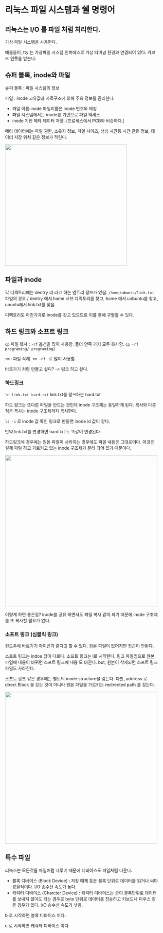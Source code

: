 # 리눅스 파일 시스템과 쉘 명령어 

## 리눅스는 I/O 를 파일 처럼 처리한다. 
가상 파일 시스템을 사용한다. 

예를들어, tty 는 가상파일 시스템 인퍼에스로 가상 터미널 환경과 연결되어 있다. 
키보드 인풋을 받는다. 

## 슈퍼 블록, inode와 파일 
슈퍼 블록 : 파일 시스템의 정보 

파일 : inode 고유값과 자료구조에 의해 주요 정보를 관리한다. 
- 파일 이름:inode 파일이름은 inode 번호와 매칭
- 파일 시스템에서는 inode를 기반으로 파일 엑세스 
- inode 기반 메타 데이터 저장. (프로세스에서 PCB와 비슷하다.)

메타 데이터에는 파일 권한, 소유자 정보, 파일 사이즈, 생성 시간등 시간 관련 정보, 데이터 저장 위치 같은 정보가 적힌다. 

<img src="images/210821-리눅스%20프로세스/1.png" width="400">

## 파일과 inode
각 디렉토리에는 dentry 리 라고 하는 엔트리 정보가 있음. 
`/home/ubuntu/link.txt` 파일의 경우 / dentry 에서 home 서브 디릭토리를 찾고, home 에서 unbuntu를 찾고, ununtu에서 link.txt를 찾음.

디렉토리도 마찬가지로 inode를 갖고 있으므로 이를 통해 구별할 수 있다. 

## 하드 링크와 소프트 링크 
`cp` 파일 복사 : `-rf` 옵션을 많이 사용함. 폴더 안쪽 까지 모두 복사함.
`cp -rf programing/ programing2`

`rm` : 파일 삭제. `rm -rf ` 로 많이 사용함. 

바로가기 처럼 만들고 싶다? -> 링크 하고 싶다. 


### 하드링크 
`ln link.txt hard.txt` link.txt를 링크하는 hard.txt

하드 링크는 또다른 파일을 만드는 것인데 inode 구조체는 동일하게 된다. 복사와 다른 점은 복사는 inode 구조체까지 복사한다. 

`ls -i` 로 inode 값 확인 링크로 만들면 inode id 값이 같다. 

만약 link.txt를 변경하면 hard.txt 도 똑같이 변경된다. 

하드링크에 경우에는 원본 파일이 사라지는 경우에도 파일 내용은 그대로이다. 이것은 실제 파일 하고 가르키고 있는 inode 구조체가 분리 되어 있기 때문이다.

<img src="images/210813-리눅스%20파일시스템%20및%20쉘%20명령어/1.png" width="500">

이렇게 하면 좋은점? inode를 공유 하면서도 파일 복사 같이 되기 때문에 inode 구조체를 또 복사할 필요가 없다. 

### 소프트 링크 (심볼릭 링크)
윈도우에 바로가기 아이콘과 같다고 할 수 있다. 
원본 파일이 없어지면 접근이 안된다. 

소프트 링크는 indoe 값이 다르다. 소프트 링크는 l로 시작한다. 링크 파일임으로 원본 파일에 내용이 바뀌면 소프트 링크에 내용 도 바뀐다. but, 원본이 삭제되면 소프트 링크 파일도 사라진다. 

소프트 링크 같은 경우에는 별도의 inode structure을 갖는다. 다만, address 로 direct Block 을 갖는 것이 아니라 원본 파일을 가르키는 redirected path 를 갖는다. 

<img src="images/210813-리눅스%20파일시스템%20및%20쉘%20명령어/2.png" width="500">

## 특수 파일
리눅스는 모든것을 파일처럼 다루기 때문에 디바이스도 파일처럼 다룬다. 
- 블록 디바이스 (Block Device) : 저장 매체 등은 블록 단위로 데이터를 읽거나 써야 효율적이다. I/O 송수신 속도가 높다.
- 캐릭터 디바이스 (Charcter Device) : 캐릭터 디바이스는 굳이 블록단위로 데이터를 보내지 않아도 되는 경우로 byte 단위로 데이터를 전송하고 키보드나 마우스 같은 경우가 있다. I/O 송수신 속도가 낮음. 

b 로 시작하면 블록 디바이스 이다. 

c 로 시작하면 캐릭터 디바이스 이다. 
